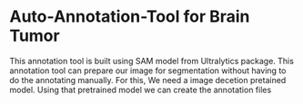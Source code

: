 # Auto-Annotation-Tool for Brain Tumor
This annotation tool is built using SAM model from Ultralytics package.
This annotation tool can prepare our image for segmentation without having to do the annotating manually.
For this, We need a image decetion pretained model. Using that pretrained model we can create the annotation files
